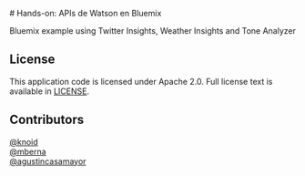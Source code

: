 # Hands-on: APIs de Watson en Bluemix

Bluemix example using Twitter Insights, Weather Insights and Tone Analyzer

## License

This application code is licensed under Apache 2.0. Full license text is
available in [LICENSE](LICENSE).

## Contributors

[@knoid](https://github.com/knoid)  
[@mberna](https://github.com/mberna)  
[@agustincasamayor](https://github.com/agustincasamayor)
